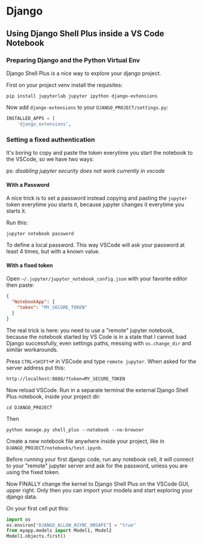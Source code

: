 # Django

## Using Django Shell Plus inside a VS Code Notebook

### Preparing Django and the Python Virtual Env

Django Shell Plus is a nice way to explore your django project.

First on your project venv install the requisites:

```shell
pip install jupyterlab jupyter ipython django-extensions
```

Now add `django-extensions` to your `DJANGO_PROJECT/settings.py`:

```python
INSTALLED_APPS = [
    'django_extensions',
```

### Setting a fixed authentication

It's boring to copy and paste the token everytime you start the notebook to the VSCode, so we have two ways:

ps: _disabling jupyter security does not work currently in vscode_

#### With a Password

A nice trick is to set a password instead copying and pasting the `jupyter` token everytime you starts it, because jupyter changes it everytime you starts it.

Run this:

```shell
jupyter notebook password
```

To define a local password. This way VSCode will ask your password at least 4 times, but with a known value.

#### With a fixed token

Open `~/.jupyter/jupyter_notebook_config.json` with your favorite editor then paste:

```json
{
  "NotebookApp": {
    "token": "MY_SECURE_TOKEN"
  }
}
```

The real trick is here: you need to use a "remote" jupyter notebook, because the notebook started by VS Code is in a state that I cannot load Django successfully, even settings paths, messing with `os.change_dir` and similar workarounds.

Press `CTRL+SHIFT+P` in VSCode and type `remote jupyter`. When asked for the server address put this:

```shell
http://localhost:8888/?token=MY_SECURE_TOKEN
```

Now reload VSCode. Run in a separate terminal the external Django Shell Plus notebook, inside your project dir:

```shell
cd DJANGO_PROJECT
```

Then

```shell
python manage.py shell_plus --notebook --no-browser
```

Create a new notebook file anywhere inside your project, like in `DJANGO_PROJECT/notebooks/test.ipynb`.

Before running your first django code, run any notebook cell, it will connect to your "remote" jupyter server and ask for the password, unless you are using the fixed token.

Now FINALLY change the kernel to Django Shell Plus on the VSCode GUI, upper right. 
Only then you can import your models and start exploring your django data.

On your first cell put this:

```python
import os
os.environ["DJANGO_ALLOW_ASYNC_UNSAFE"] = "true"
from myapp.models import Model1, Model2
Model1.objects.first()
```
